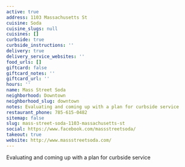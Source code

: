 ```yaml
---
active: true
address: 1103 Massachusetts St
cuisine: Soda
cuisine_slugs: null
cuisines: []
curbside: true
curbside_instructions: ''
delivery: true
delivery_service_websites: ''
food_urls: []
giftcard: false
giftcard_notes: ''
giftcard_url: ''
hours: ''
name: Mass Street Soda
neighborhood: Downtown
neighborhood_slug: downtown
notes: Evaluating and coming up with a plan for curbside service
restaurant_phone: 785-615-0482
sitemap: false
slug: mass-street-soda-1103-massachusetts-st
social: https://www.facebook.com/massstreetsoda/
takeout: true
website: http://www.massstreetsoda.com/
---
```


Evaluating and coming up with a plan for curbside service